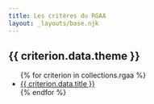 ```yaml
---
title: Les critères du RGAA
layout: _layouts/base.njk
---
```



<h2>{{ criterion.data.theme }}</h2>
<ul>
{% for criterion in collections.rgaa %}
<li><a href="{{ criterion.url }}">{{ criterion.data.title }}</a></li>
{% endfor %}
</ul>